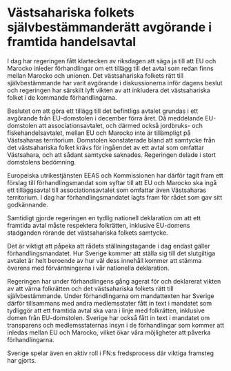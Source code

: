 # Västsahariska folkets självbestämmanderätt avgörande i framtida handelsavtal

I dag har regeringen fått klartecken av riksdagen att säga ja till att EU och Marocko inleder förhandlingar om ett tillägg till det avtal som redan finns mellan Marocko och unionen. Det västsahariska folkets rätt till självbestämmande har varit avgörande i diskussionerna inför dagens beslut och regeringen har särskilt lyft vikten av att inkludera det västsahariska folket i de kommande förhandlingarna.


Beslutet om att göra ett tillägg till det befintliga avtalet grundas i ett avgörande från EU\-domstolen i december förra året. Då meddelande EU\-domstolen att associationsavtalet, och därmed också jordbruks\- och fiskehandelsavtalet, mellan EU och Marocko inte är tillämpligt på Västsaharas territorium. Domstolen konstaterade bland att samtycke från det västsahariska folket krävs för ingåendet av ett avtal som omfattar Västsahara, och att sådant samtycke saknades. Regeringen delade i stort domstolens bedömning.

Europeiska utrikestjänsten EEAS och Kommissionen har därför tagit fram ett förslag till förhandlingsmandat som syftar till att EU och Marocko ska ingå ett tilläggsavtal till associationsavtalet som omfattar även Västsaharas territorium. I dag har förhandlingsmandatet lagts fram för rådet som gav sitt godkännande.

Samtidigt gjorde regeringen en tydlig nationell deklaration om att ett framtida avtal måste respektera folkrätten, inklusive EU\-domens stadganden rörande det västsahariska folkets samtycke.

Det är viktigt att påpeka att rådets ställningstagande i dag endast gäller förhandlingsmandatet. Hur Sverige kommer att ställa sig till det slutgiltiga avtalet är helt beroende av hur väl dess innehåll kommer att stämma överens med förväntningarna i vår nationella deklaration.

Regeringen har under förhandlingens gång agerat för och deklarerat vikten av att värna folkrätten och det västsahariska folkets rätt till självbestämmande. Under förhandlingarna om mandattexten har Sverige därför tillsammans med andra medlemsstater fått in text i mandatet som tydliggör att ett framtida avtal ska vara i linje med folkrätten, inklusive domen från EU\-domstolen. Sverige har också fått in text i mandatet om transparens och medlemsstaternas insyn i de förhandlingar som kommer att inledas mellan EU och Marocko, vilket ökar våra möjligheter att påverka förhandlingarna.

Sverige spelar även en aktiv roll i FN:s fredsprocess där viktiga framsteg har gjorts.
